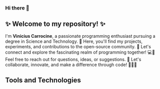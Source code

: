 ### Hi there 👋

## ✨ Welcome to my repository! ✨
I'm **Vinicius Carrocine**, a passionate programming enthusiast pursuing a degree in Science and Technology. 🚀
Here, you'll find my projects, experiments, and contributions to the open-source community. 🌟
Let's connect and explore the fascinating realm of programming together! 💻🌈
Feel free to reach out for questions, ideas, or suggestions. 📩
Let's collaborate, innovate, and make a difference through code! 👥💡💪

## Tools and Technologies
